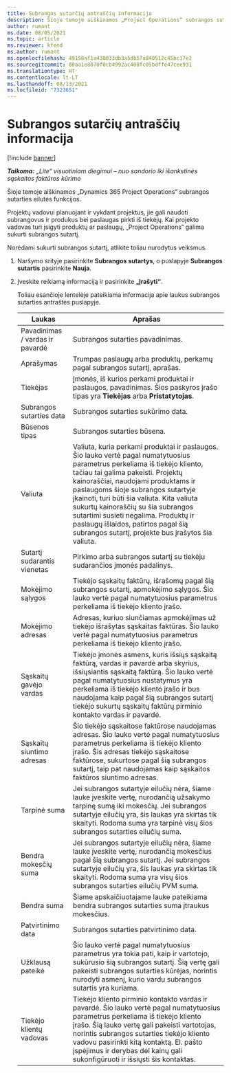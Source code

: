 ```yaml
---
title: Subrangos sutarčių antraščių informacija
description: Šioje temoje aiškinamos „Project Operations“ subrangos sutarties eilutės funkcijos.
author: rumant
ms.date: 08/05/2021
ms.topic: article
ms.reviewer: kfend
ms.author: rumant
ms.openlocfilehash: 49158af1a430033db3a5db57a840512c45bc17e2
ms.sourcegitcommit: 80aa1e8070f0cb4992ac408fc05bdffe47cee931
ms.translationtype: HT
ms.contentlocale: lt-LT
ms.lasthandoff: 08/13/2021
ms.locfileid: "7323651"
---
```

# <a name="header-details-for-subcontracts"></a>Subrangos sutarčių antraščių informacija

[!include [banner](../../includes/dataverse-preview.md)]

_**Taikoma:** „Lite“ visuotiniam diegimui – nuo sandorio iki išankstinės sąskaitos faktūros kūrimo_

Šioje temoje aiškinamos „Dynamics 365 Project Operations“ subrangos sutarties eilutės funkcijos.

Projektų vadovui planuojant ir vykdant projektus, jie gali naudoti subrangovus ir produkus bei paslaugas pirkti iš tiekėjų. Kai projekto vadovas turi įsigyti produktų ar paslaugų, „Project Operations“ galima sukurti subrangos sutartį.

Norėdami sukurti subrangos sutartį, atlikite toliau nurodytus veiksmus.

1. Naršymo srityje pasirinkite **Subrangos sutartys**, o puslapyje **Subrangos sutartis** pasirinkite **Nauja**.
2. Įveskite reikiamą informaciją ir pasirinkite **„Įrašyti“**.

    Toliau esančioje lentelėje pateikiama informacija apie laukus subrangos sutarties antraštės puslapyje.

    | **Laukas** | **Aprašas** |
    | --- | --- | 
    | Pavadinimas / vardas ir pavardė | Subrangos sutarties pavadinimas. |
    | Aprašymas | Trumpas paslaugų arba produktų, perkamų pagal subrangos sutartį, aprašas. |
    | Tiekėjas | Įmonės, iš kurios perkami produktai ir paslaugos, pavadinimas. Šios paskyros įrašo tipas yra **Tiekėjas** arba **Pristatytojas**. |
    | Subrangos sutarties data | Subrangos sutarties sukūrimo data. |
    | Būsenos tipas | Subrangos sutarties būsena. |
    | Valiuta | Valiuta, kuria perkami produktai ir paslaugos. Šio lauko vertė pagal numatytuosius parametrus perkeliama iš tiekėjo kliento, tačiau tai galima pakeisti. Projektų kainoraščiai, naudojami produktams ir paslaugoms šioje subrangos sutartyje įkainoti, turi būti šia valiuta. Kita valiuta sukurtų kainoraščių su šia subrangos sutartimi susieti negalima. Produktų ir paslaugų išlaidos, patirtos pagal šią subrangos sutartį, projekte bus įrašytos šia valiuta. |
    | Sutartį sudarantis vienetas | Pirkimo arba subrangos sutartį su tiekėju sudarančios įmonės padalinys. |
    | Mokėjimo sąlygos | Tiekėjo sąskaitų faktūrų, išrašomų pagal šią subrangos sutartį, apmokėjimo sąlygos. Šio lauko vertė pagal numatytuosius parametrus perkeliama iš tiekėjo kliento įrašo. |
    | Mokėjimo adresas | Adresas, kuriuo siunčiamas apmokėjimas už tiekėjo išrašytas sąskaitas faktūras. Šio lauko vertė pagal numatytuosius parametrus perkeliama iš tiekėjo kliento įrašo. |
    | Sąskaitų gavėjo vardas | Tiekėjo įmonės asmens, kuris išsiųs sąskaitą faktūrą, vardas ir pavardė arba skyrius, išsiųsiantis sąskaitą faktūrą. Šio lauko vertė pagal numatytuosius nustatymus yra perkeliama iš tiekėjo kliento įrašo ir bus naudojama kaip pagal šią subrangos sutartį tiekėjo sukurtų sąskaitų faktūrų pirminio kontakto vardas ir pavardė. |
    | Sąskaitų siuntimo adresas | Šio tiekėjo sąskaitose faktūrose naudojamas adresas. Šio lauko vertė pagal numatytuosius parametrus perkeliama iš tiekėjo kliento įrašo. Šis adresas tiekėjo sąskaitose faktūrose, sukurtose pagal šią subrangos sutartį, taip pat naudojamas kaip sąskaitos faktūros siuntimo adresas. |
    | Tarpinė suma | Jei subrangos sutartyje eilučių nėra, šiame lauke įveskite vertę, nurodančią užsakymo tarpinę sumą iki mokesčių. Jei subrangos sutartyje eilučių yra, šis laukas yra skirtas tik skaityti. Rodoma suma yra tarpinė visų šios subrangos sutarties eilučių suma. |
    | Bendra mokesčių suma | Jei subrangos sutartyje eilučių nėra, šiame lauke įveskite vertę, nurodančią mokesčius pagal šią subrangos sutartį. Jei subrangos sutartyje eilučių yra, šis laukas yra skirtas tik skaityti. Rodoma suma yra visų šios subrangos sutarties eilučių PVM suma. |
    | Bendra suma |  Šiame apskaičiuotajame lauke pateikiama bendra subrangos sutarties suma įtraukus mokesčius.  |
    | Patvirtinimo data | Subrangos sutarties patvirtinimo data.  |
    | Užklausą pateikė | Šio lauko vertė pagal numatytuosius parametrus yra tokia pati, kaip ir vartotojo, sukūrusio šią subrangos sutartį. Šią vertę gali pakeisti subrangos sutarties kūrėjas, norintis nurodyti asmenį, kurio vardu subrangos sutartis yra kuriama.  |
    | Tiekėjo klientų vadovas | Tiekėjo kliento pirminio kontakto vardas ir pavardė. Šio lauko vertė pagal numatytuosius parametrus perkeliama iš tiekėjo kliento įrašo. Šią lauko vertę gali pakeisti vartotojas, norintis subrangos sutarties tiekėjo kliento vadovu pasirinkti kitą kontaktą. El. pašto įspėjimus ir derybas dėl kainų gali sukonfigūruoti ir išsiųsti šis kontaktas. |


